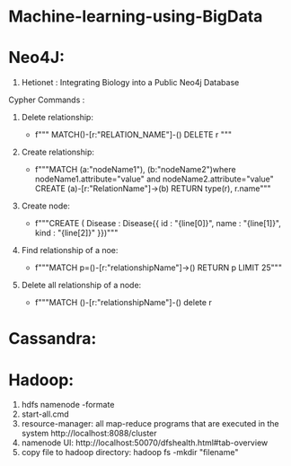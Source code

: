 # Machine-learning-using-BigData

# Neo4J:
1. Hetionet : Integrating Biology into a Public Neo4j Database

Cypher Commands : 
1. Delete relationship: 
    - f""" MATCH()-[r:"RELATION_NAME"]-() DELETE r """ 
    
2. Create relationship:
    - f"""MATCH (a:"nodeName1"), (b:"nodeName2")where nodeName1.attribute="value"
            and nodeName2.attribute="value" CREATE (a)-[r:"RelationName"]->(b)
            RETURN type(r), r.name""" 
            
3. Create node: 
    - f"""CREATE ( Disease : Disease{{ id : "{line[0]}", name : "{line[1]}", kind : "{line[2]}" }})""" 
    
4. Find relationship of a noe: 
    - f"""MATCH p=()-[r:"relationshipName"]->()
        RETURN p LIMIT 25""" 
        
5. Delete all relationship of a node: 
    - f"""MATCH ()-[r:"relationshipName"]-() delete r
 
# Cassandra:

    
    
# Hadoop:
1. hdfs namenode -formate
2. start-all.cmd
3. resource-manager: all map-reduce programs that are executed in the system
	http://localhost:8088/cluster
4. namenode UI:
	http://localhost:50070/dfshealth.html#tab-overview
5. copy file to hadoop directory:
	hadoop fs -mkdir "filename" 
        
        
        
